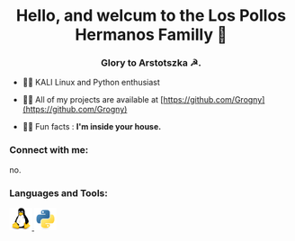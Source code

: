 <h1 align="center">Hello, and welcum to the Los Pollos Hermanos Familly 🍗</h1>
<h3 align="center">Glory to Arstotszka ☭.</h3>

- 👨‍💻 KALI Linux and Python enthusiast

- 👨‍💻 All of my projects are available at [https://github.com/Grogny](https://github.com/Grogny)

- 👨‍💻 Fun facts : **I'm inside your house.**

<h3 align="left">Connect with me:</h3>
no.
<p align="left">
</p>

<h3 align="left">Languages and Tools:</h3>
<p align="left"> <a href="https://www.linux.org/" target="_blank" rel="noreferrer"> <img src="https://raw.githubusercontent.com/devicons/devicon/master/icons/linux/linux-original.svg" alt="linux" width="40" height="40"/> </a> <a href="https://www.python.org" target="_blank" rel="noreferrer"> <img src="https://raw.githubusercontent.com/devicons/devicon/master/icons/python/python-original.svg" alt="python" width="40" height="40"/> </a> </p>
